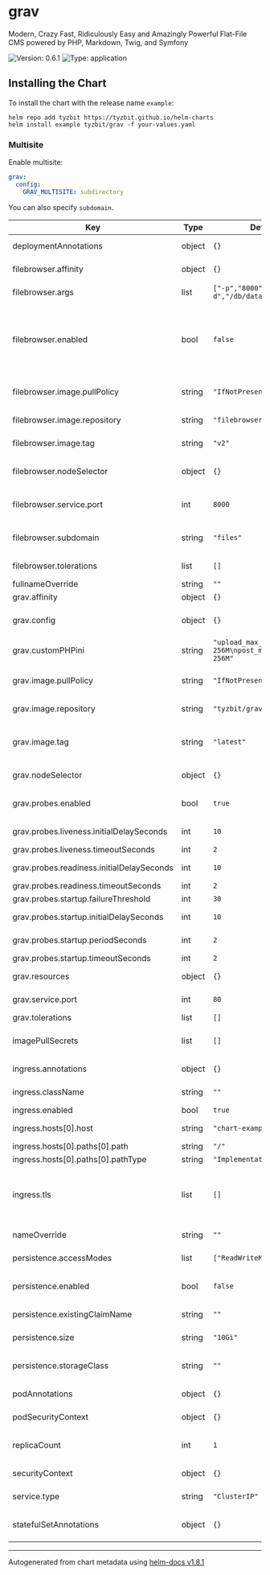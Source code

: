 # grav

Modern, Crazy Fast, Ridiculously Easy and Amazingly Powerful Flat-File CMS powered by PHP, Markdown, Twig, and Symfony

![Version: 0.6.1](https://img.shields.io/badge/Version-0.6.1-informational?style=flat-square) ![Type: application](https://img.shields.io/badge/Type-application-informational?style=flat-square)

## Installing the Chart

To install the chart with the release name `example`:

```console
helm repo add tyzbit https://tyzbit.github.io/helm-charts
helm install example tyzbit/grav -f your-values.yaml
```

### Multisite
Enable multisite:
```yaml
grav:
  config:
    GRAV_MULTISITE: subdirectory
```

You can also specify `subdomain`.

| Key | Type | Default | Description |
|-----|------|---------|-------------|
| deploymentAnnotations | object | `{}` | Annotations to add to the deployment (grav) |
| filebrowser.affinity | object | `{}` | Filebrowser pod affinity |
| filebrowser.args | list | `["-p","8000","-d","/db/database.db"]` | Arguments for the filebrowser container |
| filebrowser.enabled | bool | `false` | Enable filebrowser, an app that lets you edit the contents of the data volume via web GUI. Default credentials `admin/admin` |
| filebrowser.image.pullPolicy | string | `"IfNotPresent"` | Kubernetes imagePullPolicy for the filebrowser container |
| filebrowser.image.repository | string | `"filebrowser/filebrowser"` | Docker image repo for the filebrowser image |
| filebrowser.image.tag | string | `"v2"` | Docker image tag to deploy for filebrowser |
| filebrowser.nodeSelector | object | `{}` | Specify a specific node to run filebrowser on |
| filebrowser.service.port | int | `8000` | Service port for the filebrowser frontend service |
| filebrowser.subdomain | string | `"files"` | What subdomain filebrowser should be available at |
| filebrowser.tolerations | list | `[]` | Filebrowser pod tolerations |
| fullnameOverride | string | `""` | Override the full name |
| grav.affinity | object | `{}` | Grav pod affinity |
| grav.config | object | `{}` | Specify environment variables (in key: "value" notation) |
| grav.customPHPini | string | `"upload_max_filesize = 256M\npost_max_size = 256M"` | Custom PHP parameters |
| grav.image.pullPolicy | string | `"IfNotPresent"` | Kubernetes imagePullPolicy for the grav container |
| grav.image.repository | string | `"tyzbit/grav"` | Docker image repo for the grav image |
| grav.image.tag | string | `"latest"` | Docker image tag to deploy for grav, `admin` installs grav with the admin plugin |
| grav.nodeSelector | object | `{}` | Specify a specific node to run grav on |
| grav.probes.enabled | bool | `true` | Enable startup, readiness and liveness probes for grav |
| grav.probes.liveness.initialDelaySeconds | int | `10` | Initial delay for the liveness probe |
| grav.probes.liveness.timeoutSeconds | int | `2` | Probe timeout |
| grav.probes.readiness.initialDelaySeconds | int | `10` | Initial delay for the readiness probe |
| grav.probes.readiness.timeoutSeconds | int | `2` | Probe timeout |
| grav.probes.startup.failureThreshold | int | `30` | Failure threshold |
| grav.probes.startup.initialDelaySeconds | int | `10` | Initial delay for the startup probe |
| grav.probes.startup.periodSeconds | int | `2` | How many seconds between probes |
| grav.probes.startup.timeoutSeconds | int | `2` | Probe timeout |
| grav.resources | object | `{}` | Resource limits for the grav container |
| grav.service.port | int | `80` | Service port for the grav frontend service |
| grav.tolerations | list | `[]` | Grav pod tolerations |
| imagePullSecrets | list | `[]` | List imagePullSecrets to use when pulling Docker containers |
| ingress.annotations | object | `{}` | Annotations for the ingress |
| ingress.className | string | `""` | Class name for the ingress |
| ingress.enabled | bool | `true` | Enable the ingress |
| ingress.hosts[0].host | string | `"chart-example.local"` | Hostname for the grav site |
| ingress.hosts[0].paths[0].path | string | `"/"` |  |
| ingress.hosts[0].paths[0].pathType | string | `"ImplementationSpecific"` |  |
| ingress.tls | list | `[]` | Kubernetes TLS secret ( example: `[ secretName: chart-example-tls, hosts: [ chart-example.local ] ]`) |
| nameOverride | string | `""` | Override the release name |
| persistence.accessModes | list | `["ReadWriteMany"]` | Persistent Volume access modes |
| persistence.enabled | bool | `false` | Enable persistence of data (you probably want this) |
| persistence.existingClaimName | string | `""` | Use an existing PersistentVolumeClaim |
| persistence.size | string | `"10Gi"` | Size to provision for the Persistent Volume |
| persistence.storageClass | string | `""` | Kubernetes StorageClass for the PersistentVolume |
| podAnnotations | object | `{}` | Annotations for the grav container |
| podSecurityContext | object | `{}` | Security context for the grav container |
| replicaCount | int | `1` | How many replicas of Grav (and FileBrowser, optionally) |
| securityContext | object | `{}` | Security context for all containers in the pod |
| service.type | string | `"ClusterIP"` | Service type for the grav frontend service |
| statefulSetAnnotations | object | `{}` | Annotations to add to the statefulset (filebrowser) |

----------------------------------------------
Autogenerated from chart metadata using [helm-docs v1.8.1](https://github.com/norwoodj/helm-docs/releases/v1.8.1)
